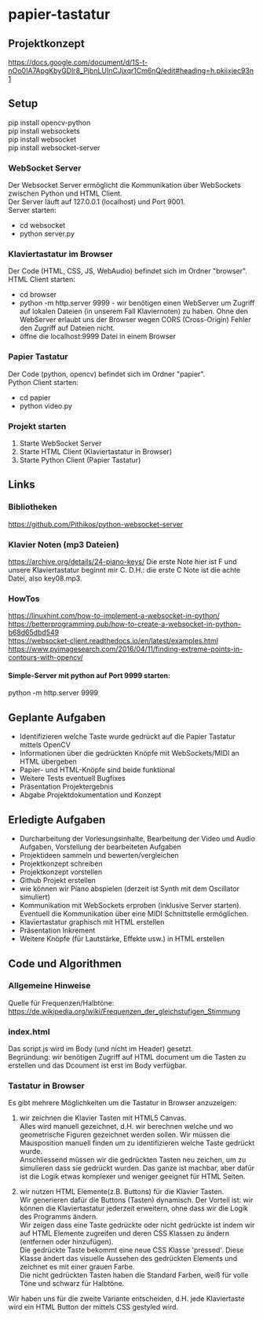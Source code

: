 # papier-tastatur

## Projektkonzept
https://docs.google.com/document/d/1S-t-nOo0IA7ApgKbyGDlr8_PjbnLUInCJjxqr1Cm6nQ/edit#heading=h.pkiixjec93n1

## Setup
pip install opencv-python  
pip install websockets  
pip install websocket  
pip install websocket-server  

### WebSocket Server
Der Websocket Server ermöglicht die Kommunikation über WebSockets zwischen Python und HTML Client.  
Der Server läuft auf 127.0.0.1 (localhost) und Port 9001.  
Server starten:
- cd websocket
- python server.py

### Klaviertastatur im Browser
Der Code (HTML, CSS, JS, WebAudio) befindet sich im Ordner "browser".  
HTML Client starten:
- cd browser
- python -m http.server 9999 - wir benötigen einen WebServer um Zugriff auf lokalen Dateien (in unserem Fall Klaviernoten) zu haben. Ohne den WebServer erlaubt uns der Browser wegen CORS (Cross-Origin) Fehler den Zugriff auf Dateien nicht.
- öffne die localhost:9999 Datei in einem Browser

### Papier Tastatur
Der Code (python, opencv) befindet sich im Ordner "papier".  
Python Client starten:
- cd papier
- python video.py

### Projekt starten
1. Starte WebSocket Server  
2. Starte HTML Client (Klaviertastatur in Browser)  
3. Starte Python Client (Papier Tastatur)

## Links

### Bibliotheken
https://github.com/Pithikos/python-websocket-server

### Klavier Noten (mp3 Dateien)
https://archive.org/details/24-piano-keys/
Die erste Note hier ist F und unsere Klaviertastatur beginnt mir C. D.H.: die erste C Note ist die achte Datei, also key08.mp3.

### HowTos
https://linuxhint.com/how-to-implement-a-websocket-in-python/  
https://betterprogramming.pub/how-to-create-a-websocket-in-python-b68d65dbd549  
https://websocket-client.readthedocs.io/en/latest/examples.html  
https://www.pyimagesearch.com/2016/04/11/finding-extreme-points-in-contours-with-opencv/  

#### Simple-Server mit python auf Port 9999 starten:
python -m http.server 9999

## Geplante Aufgaben
- Identifizieren welche Taste wurde gedrückt auf die Papier Tastatur mittels OpenCV
- Informationen über die gedrückten Knöpfe mit WebSockets/MIDI an HTML übergeben 
- Papier- und HTML-Knöpfe sind beide funktional
- Weitere Tests eventuell Bugfixes
- Präsentation Projektergebnis
- Abgabe Projektdokumentation und Konzept

## Erledigte Aufgaben
- Durcharbeitung der Vorlesungsinhalte, Bearbeitung der Video und Audio Aufgaben, Vorstellung der bearbeiteten Aufgaben
- Projektideen sammeln und bewerten/vergleichen
- Projektkonzept schreiben
- Projektkonzept vorstellen
- Github Projekt erstellen
- wie können wir Piano abspielen (derzeit ist Synth mit dem Oscillator simuliert)
- Kommunikation mit WebSockets erproben (inklusive Server starten). Eventuell die Kommunikation über eine MIDI Schnittstelle ermöglichen.
- Klaviertastatur graphisch mit HTML erstellen
- Präsentation Inkrement
- Weitere Knöpfe (für Lautstärke, Effekte usw.) in HTML erstellen

## Code und Algorithmen

### Allgemeine Hinweise
Quelle für Frequenzen/Halbtöne: https://de.wikipedia.org/wiki/Frequenzen_der_gleichstufigen_Stimmung

### index.html
Das script.js wird im Body (und nicht im Header) gesetzt.  
Begründung: wir benötigen Zugriff auf HTML document um die Tasten zu erstellen und das Dcoument ist erst im Body verfügbar.

### Tastatur in Browser
Es gibt mehrere Möglichkeiten um die Tastatur in Browser anzuzeigen:  

1. wir zeichnen die Klavier Tasten mit HTML5 Canvas.  
Alles wird manuell gezeichnet, d.H. wir berechnen welche und wo geometrische Figuren gezeichnet werden sollen. Wir müssen die Mausposition manuell finden um zu identifizieren welche Taste gedrückt wurde.  
Anschliessend müssen wir die gedrückten Tasten neu zeichen, um zu simulieren dass sie gedrückt wurden. Das ganze ist machbar, aber dafür ist die Logik etwas komplexer und weniger geeignet für HTML Seiten.  

2. wir nutzen HTML Elemente(z.B. Buttons) für die Klavier Tasten.  
Wir generieren dafür die Buttons (Tasten) dynamisch. Der Vorteil ist: wir können die Klaviertastatur jederzeit erweitern, ohne dass wir die Logik des Programms ändern.  
Wir zeigen dass eine Taste gedrückte oder nicht gedrückte ist indem wir auf HTML Elemente zugreifen und deren CSS Klassen zu ändern (entfernen oder hinzufügen).  
Die gedrückte Taste bekommt eine neue CSS Klasse 'pressed'. Diese Klasse ändert das visuelle Aussehen des gedrückten Elements und zeichnet es mit einer grauen Farbe.  
Die nicht gedrückten Tasten haben die Standard Farben, weiß für volle Töne und schwarz für Halbtöne.  

Wir haben uns für die zweite Variante entscheiden, d.H. jede Klaviertaste wird ein HTML Button der mittels CSS gestyled wird.
